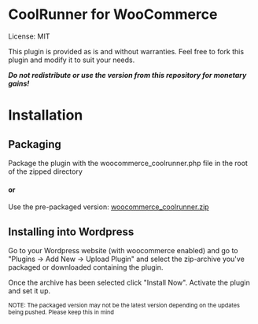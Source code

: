 CoolRunner for WooCommerce
==========================

License: MIT

This plugin is provided as is and without warranties.
Feel free to fork this plugin and modify it to suit your needs.

_**Do not redistribute or use the version from this repository for monetary gains!**_

# Installation

## Packaging

Package the plugin with the woocommerce_coolrunner.php file in the root of the zipped directory

#### or

Use the pre-packaged version: [woocommerce_coolrunner.zip](https://github.com/CoolRunner-dk/woocommerce-coolrunner-pcn/raw/master/woocommerce_coolrunner.zip)

## Installing into Wordpress

Go to your Wordpress website (with woocommerce enabled) and go to "Plugins -> Add New -> Upload Plugin" and select the zip-archive you've packaged or downloaded containing the plugin.

Once the archive has been selected click "Install Now". Activate the plugin and set it up.

<small>NOTE: The packaged version may not be the latest version depending on the updates being pushed. Please keep this in mind</small>
